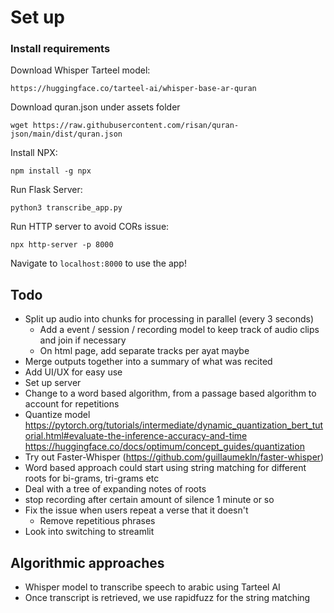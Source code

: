# Set up

### Install requirements


Download Whisper Tarteel model: 

```
https://huggingface.co/tarteel-ai/whisper-base-ar-quran
```

Download quran.json under assets folder
```
wget https://raw.githubusercontent.com/risan/quran-json/main/dist/quran.json
```

Install NPX: 
```
npm install -g npx
```

Run Flask Server:
```
python3 transcribe_app.py
```

Run HTTP server to avoid CORs issue:
```
npx http-server -p 8000
```

Navigate to ```localhost:8000``` to use the app!

## Todo
* Split up audio into chunks for processing in parallel (every 3 seconds)
    * Add a event / session / recording model to keep track of audio clips and join if necessary
    * On html page, add separate tracks per ayat maybe
* Merge outputs together into a summary of what was recited
* Add UI/UX for easy use
* Set up server
* Change to a word based algorithm, from a passage based algorithm to account for repetitions
* Quantize model 
    https://pytorch.org/tutorials/intermediate/dynamic_quantization_bert_tutorial.html#evaluate-the-inference-accuracy-and-time
    https://huggingface.co/docs/optimum/concept_guides/quantization
* Try out Faster-Whisper (https://github.com/guillaumekln/faster-whisper)
* Word based approach could start using string matching for different roots for bi-grams, tri-grams etc
* Deal with a tree of expanding notes of roots 
* stop recording after certain amount of silence 1 minute or so
* Fix the issue when users repeat a verse that it doesn't 
    * Remove repetitious phrases
* Look into switching to streamlit

## Algorithmic approaches
* Whisper model to transcribe speech to arabic using Tarteel AI
* Once transcript is retrieved, we use rapidfuzz for the string matching
